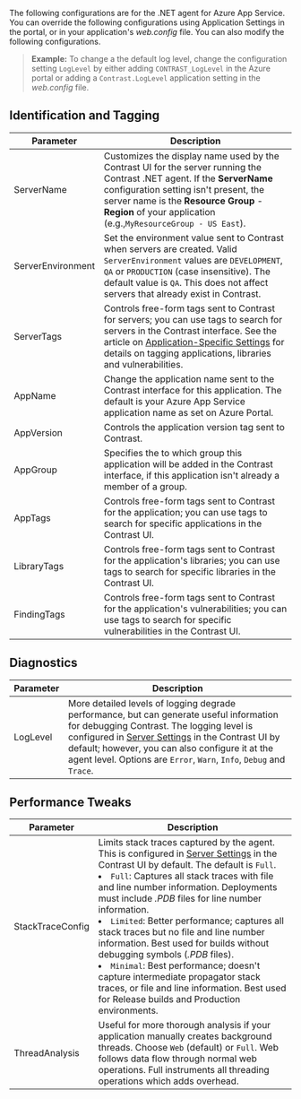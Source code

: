 <!--
title: "Configuring Contrast .NET Agent on Azure App Service"
description: "Configurations and tweaks for customizing the Contrast .NET agent running on Azure App Service"
tags: "configuration .Net Azure AppService tweaks "
-->

The following configurations are for the .NET agent for Azure App Service. You can override the following configurations using Application Settings in the portal, or in your application's *web.config* file. You can also modify the following configurations.

> **Example:** To change a the default log level, change the configuration setting `LogLevel` by either adding `CONTRAST_LogLevel` in the Azure portal or adding a `Contrast.LogLevel` application setting in the *web.config* file.  

## Identification and Tagging

| Parameter           | Description | 
|---------------------|-------------|
| ServerName          | Customizes the display name used by the Contrast UI for the server running the Contrast .NET agent. If the **ServerName** configuration setting isn't present, the server name is the **Resource Group** - **Region** of your application (e.g.,`MyResourceGroup - US East`). 
| ServerEnvironment   | Set the environment value sent to Contrast when servers are created. Valid `ServerEnvironment` values are `DEVELOPMENT`, `QA` or `PRODUCTION` (case insensitive). The default value is `QA`. This does not affect servers that already exist in Contrast.
| ServerTags          | Controls free-form tags sent to Contrast for servers; you can use tags to search for servers in the Contrast interface. See the article on [Application-Specific Settings](installation-netconfig.html#appname) for details on tagging applications, libraries and vulnerabilities.
| AppName    | Change the application name sent to the Contrast interface for this application. The default is your Azure App Service application name as set on Azure Portal.       
| AppVersion | Controls the application version tag sent to Contrast.
| AppGroup   | Specifies the to which group this application will be added in the Contrast interface, if this application isn't  already a member of a group.        
| AppTags    | Controls free-form tags sent to Contrast for the application; you can use tags to search for specific applications in the Contrast UI.      
| LibraryTags   | Controls free-form tags sent to Contrast for the application's libraries; you can use tags to search for specific libraries in the Contrast UI.      
| FindingTags   | Controls free-form tags sent to Contrast for the application's vulnerabilities; you can use tags to search for specific vulnerabilities in the Contrast UI.      

## Diagnostics

| Parameter           | Description | 
|---------------------|-------------|
| LogLevel            | More detailed levels of logging degrade performance, but can generate useful information for debugging Contrast. The logging level is configured in [Server Settings](user-servers.html#settings) in the Contrast UI by default; however, you can also configure it at the agent level. Options are `Error`, `Warn`, `Info`, `Debug` and `Trace`.  


## Performance Tweaks

| Parameter           | Description | 
|---------------------|-------------|
| StackTraceConfig                  | Limits stack traces captured by the agent. This is configured in [Server Settings](user-servers.html#settings) in the Contrast UI by default. The default is `Full`. <li>`Full`: Captures all stack traces with file and line number information. Deployments must include *.PDB* files for line number information.</li><li>`Limited`: Better performance; captures all stack traces but no file and line number information. Best used for builds without debugging symbols (*.PDB* files).</li><li>`Minimal`: Best performance; doesn't capture intermediate propagator stack traces, or file and line information. Best used for Release builds and Production environments.</li> |
| ThreadAnalysis                    | Useful for more thorough analysis if your application manually creates background threads. Choose `Web` (default) or `Full`. Web follows data flow through normal web operations. Full instruments all threading operations which adds overhead. 


